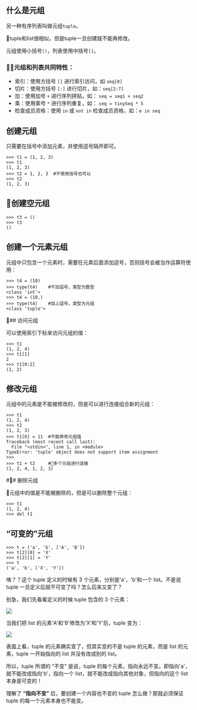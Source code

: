## 什么是元组

另一种有序列表叫做元组`tuple`。

tuple和list很相似，但是tuple一旦创建就不能再修改。

元组使用小括号`()`，列表使用中括号`[]`。

### 元组和列表共同特性：
- 索引：使用方括号 `[]` 进行索引访问，如 `seq[0]`
- 切片：使用方括号 `[:]` 进行切片，如：`seq[2:7]`
- 加：使用加号 `+` 进行序列拼贴，如： `seq = seq1 + seq2`
- 乘：使用乘号 `*` 进行序列重复，如： `seq = tinySeq * 5`
- 检查成员资格：使用 `in` 或 `not in` 检查成员资格，如：`e in seq`

## 创建元组

只需要在括号中添加元素，并使用逗号隔开即可。

```
>>> t1 = (1, 2, 3)
>>> t1
(1, 2, 3)
>>> t2 = 1, 2, 3  #不使用括号也可以
>>> t2
(1, 2, 3)
```

## 创建空元组

```
>>> t3 = ()
>>> t3
()
```

## 创建一个元素元组

元组中只包含一个元素时，需要在元素后面添加逗号，否则括号会被当作运算符使用：

```
>>> t4 = (10)
>>> type(t4)    #不加逗号，类型为整型
<class 'int'>
>>> t4 = (10,)
>>> type(t4)    #加上逗号，类型为元组
<class 'tuple'>
```

## 访问元组

可以使用索引下标来访问元组的值：

```
>>> t1
(1, 2, 4)
>>> t1[1]
2
>>> t1[0:2]
(1, 2)
```

## 修改元组

元组中的元素是不能被修改的，但是可以进行连接组合新的元组：

```
>>> t1
(1, 2, 4)
>>> t2
(1, 2, 3)
>>> t1[0] = 11  #不能修改元组值
Traceback (most recent call last):
  File "<stdin>", line 1, in <module>
TypeError: 'tuple' object does not support item assignment
>>>
>>> t1 + t2     #多个元组进行连接
(1, 2, 4, 1, 2, 3) 
```

## 删除元组

元组中的值是不能被删除的，但是可以删除整个元组：

```
>>> t1
(1, 2, 4)
>>> del t1
```

## “可变的”元组

```
>>> t = ('a', 'b', ['A', 'B'])
>>> t[2][0] = 'X'
>>> t[2][1] = 'Y'
>>> t
('a', 'b', ['X', 'Y'])
```

咦？？这个 tuple 定义的时候有 3 个元素，分别是'a'，'b'和一个 list。不是说 tuple 一旦定义后就不可变了吗？怎么后来又变了？

别急，我们先看看定义的时候 tuple 包含的 3 个元素：

![](https://ws3.sinaimg.cn/large/006tNc79ly1fsyotw6vylj309q0783yn.jpg)

当我们把 list 的元素'A'和'B'修改为'X'和'Y'后，tuple 变为：

![](https://cdn.liaoxuefeng.com/cdn/files/attachments/001387269768140c7d5ca167342402989dfc75343fe900b000/0)

表面上看，tuple 的元素确实变了，但其实变的不是 tuple 的元素，而是 list 的元素，tuple 一开始指向的 list 并没有改成别的 list。

所以，tuple 所谓的 “不变” 是说，tuple 的每个元素，指向永远不变。即指向'a'，就不能改成指向'b'，指向一个 list，就不能改成指向其他对象，但指向的这个 list 本身是可变的！

理解了 **“指向不变”** 后，要创建一个内容也不变的 tuple 怎么做？那就必须保证 tuple 的每一个元素本身也不能变。